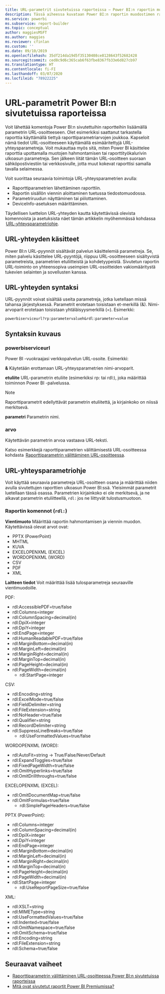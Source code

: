 ```yaml
---
title: URL-parametrit sivutetuissa raporteissa – Power BI:n raportin muodostin
description: Tässä aiheessa kuvataan Power BI:n raportin muodostimen raporttiparametrien yleisiä käyttötarkoituksia, määritettäviä ominaisuuksia ja paljon muuta.
ms.service: powerbi
ms.subservice: report-builder
ms.topic: conceptual
author: maggiesMSFT
ms.author: maggies
ms.reviewer: cfinlan
ms.custom: ''
ms.date: 09/10/2019
ms.openlocfilehash: 35df214da19d5f35130408ce8128643f52682428
ms.sourcegitcommit: ced8c9d6c365cab6f63fbe8367fb33e6d827cb97
ms.translationtype: HT
ms.contentlocale: fi-FI
ms.lasthandoff: 03/07/2020
ms.locfileid: "78922225"
---
```

# <a name="url-parameters-in-paginated-reports-in-power-bi"></a>URL-parametrit Power BI:n sivutetuissa raporteissa

Voit lähettää komentoja Power BI:n sivutettuihin raportteihin lisäämällä parametrin URL-osoitteeseen. Olet esimerkiksi saattanut tarkastella raporttia käyttämällä tiettyä raporttiparametriarvojen joukkoa. Kapseloit nämä tiedot URL-osoitteeseen käyttämällä esimääritettyjä URL-yhteysparametreja. Voit mukauttaa myös sitä, miten Power BI käsittelee raporttia upottamalla muotojen hahmontamisen tai raporttityökalurivin ulkoasun parametreja. Sen jälkeen liität tämän URL-osoitteen suoraan sähköpostiviestiin tai verkkosivulle, jotta muut kokevat raporttisi samalla tavalla selaimessa. 

Voit suorittaa seuraavia toimintoja URL-yhteysparametrien avulla: 

- Raporttiparametrien lähettäminen raporttiin. 
- Raportin sisällön viennin aloittaminen tuetussa tiedostomuodossa. 
- Parametriruudun näyttäminen tai piilottaminen. 
- DeviceInfo-asetuksen määrittäminen. 

Täydellisen luettelon URL-yhteyden kautta käytettävissä olevista komennoista ja asetuksista näet tämän artikkelin myöhemmässä kohdassa  [URL-yhteysparametriohje](#url-access-parameter-reference). 

## <a name="url-access-concepts"></a>URL-yhteyden käsitteet 

Power BI:n URL-pyynnöt sisältävät palvelun käsittelemiä parametreja. Se, miten palvelu käsittelee URL-pyyntöjä, riippuu URL-osoitteeseen sisältyvistä parametreista, parametrien etuliitteistä ja kohdetyypeistä. Sivutetun raportin URL-toiminto on yhteensopiva useimpien URL-osoitteiden vakiomääritystä tukevien selainten ja sovellusten kanssa. 

## <a name="url-access-syntax"></a>URL-yhteyden syntaksi 

URL-pyynnöt voivat sisältää useita parametreja, jotka luetellaan missä tahansa järjestyksessä. Parametrit erotetaan toisistaan et-merkillä (&). Nimi-arvoparit erotetaan toisistaan yhtäläisyysmerkillä (=). Esimerkki:

```
powerbiserviceurl?rp:parametervalueh&rdl:parameter=value  
```

## <a name="syntax-description"></a>Syntaksin kuvaus 

### <a name="powerbiserviceurl"></a>powerbiserviceurl 

Power BI -vuokraajasi verkkopalvelun URL-osoite. Esimerkki: 

**&** Käytetään erottamaan URL-yhteysparametrien nimi-arvoparit.

**etuliite** URL-parametrin etuliite (esimerkiksi rp: tai rdl:), joka määrittää toiminnon Power BI -palvelussa. 

> [!NOTE]
> Raporttiparametrit edellyttävät parametrin etuliitettä, ja kirjainkoko on niissä merkitsevä. 

**parametri** Parametrin nimi. 

### <a name="value"></a>arvo 

Käytettävän parametrin arvoa vastaava URL-teksti. 

Katso esimerkkejä raporttiparametrien välittämisestä URL-osoitteessa kohdasta  [Raporttiparametrin välittäminen URL-osoitteessa](report-builder-url-pass-parameters.md).

## <a name="url-access-parameter-reference"></a>URL-yhteysparametriohje

Voit käyttää seuraavia parametreja URL-osoitteen osana ja määrittää niiden avulla sivutettujen raporttien ulkoasun Power BI:ssä. Yleisimmät parametrit luetellaan tässä osassa. Parametrien kirjainkoko ei ole merkitsevä, ja ne alkavat parametrin etuliitteellä, `rdl:` jos ne liittyvät tulostusmuotoon.  

### <a name="report-commands-rdl"></a>Raportin komennot (`rdl:`) 

**Vientimuoto** Määrittää raportin hahmontamisen ja viennin muodon. Käytettävissä olevat arvot ovat:
 
- PPTX (PowerPoint)
- MHTML 
- KUVA 
- EXCELOPENXML (EXCEL) 
- WORDOPENXML (WORD) 
- CSV 
- PDF 
- XML 

**Laitteen tiedot** Voit määrittää lisää tulosparametreja seuraaville vientimuodoille. 

PDF:

- rdl:AccessiblePDF=true/false
- rdl:Columns=integer
- rdl:ColumnSpacing=decimal(in)
- rdl:DpiX=integer
- rdl:DpiY=integer
- rdl:EndPage=integer
- rdl:HumanReadablePDF=true/false
- rdl:MarginBottom=decimal(in)
- rdl:MarginLeft=decimal(in)
- rdl:MarginRight=decimal(in)
- rdl:MarginTop=decimal(in)
- rdl:PageHeight=decimal(in)
- rdl:PageWidth=decimal(in)
    - rdl:StartPage=integer
    
CSV:

- rdl:Encoding=string
- rdl:ExcelMode=true/false
- rdl:FieldDelimiter=string
- rdl:FileExtension=string
- rdl:NoHeader=true/false
- rdl:Qualifier=string
- rdl:RecordDelimiter=string
- rdl:SuppressLineBreaks=true/false
    - rdl:UseFormattedValues=true/false
    
WORDOPENXML (WORD):

- rdl:AutoFit=string -> True/False/Never/Default
- rdl:ExpandToggles=true/false
- rdl:FixedPageWidth=true/false
- rdl:OmitHyperlinks=true/false
- rdl:OmitDrillthroughs=true/false

EXCELOPENXML (EXCEL):

- rdl:OmitDocumentMap=true/false
- rdl:OmitFormulas=true/false
    - rdl:SimplePageHeaders=true/false
    
PPTX (PowerPoint):
 
- rdl:Columns=integer
- rdl:ColumnSpacing=decimal(in)
- rdl:DpiX=integer
- rdl:DpiY=integer
- rdl:EndPage=integer
- rdl:MarginBottom=decimal(in)
- rdl:MarginLeft=decimal(in)
- rdl:MarginRight=decimal(in)
- rdl:MarginTop=decimal(in)
- rdl:PageHeight=decimal(in)
- rdl:PageWidth=decimal(in)
- rdl:StartPage=integer
    - rdl:UseReportPageSize=true/false

XML:

- rdl:XSLT=string
- rdl:MIMEType=string
- rdl:UseFormattedValues=true/false
- rdl:Indented=true/false
- rdl:OmitNamespace=true/false
- rdl:OmitSchema=true/false
- rdl:Encoding=string
- rdl:FileExtension=string
- rdl:Schema=true/false

## <a name="next-steps"></a>Seuraavat vaiheet

- [Raporttiparametrin välittäminen URL-osoitteessa Power BI:n sivutetuissa raporteissa](report-builder-url-pass-parameters.md)
- [Mitä ovat sivutetut raportit Power BI Premiumissa?](paginated-reports-report-builder-power-bi.md)
